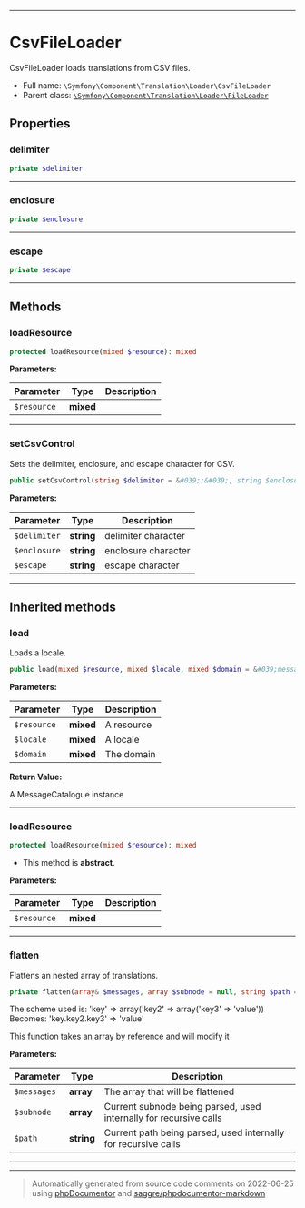 ***

# CsvFileLoader

CsvFileLoader loads translations from CSV files.



* Full name: `\Symfony\Component\Translation\Loader\CsvFileLoader`
* Parent class: [`\Symfony\Component\Translation\Loader\FileLoader`](./FileLoader.md)



## Properties


### delimiter



```php
private $delimiter
```






***

### enclosure



```php
private $enclosure
```






***

### escape



```php
private $escape
```






***

## Methods


### loadResource



```php
protected loadResource(mixed $resource): mixed
```








**Parameters:**

| Parameter | Type | Description |
|-----------|------|-------------|
| `$resource` | **mixed** |  |




***

### setCsvControl

Sets the delimiter, enclosure, and escape character for CSV.

```php
public setCsvControl(string $delimiter = &#039;;&#039;, string $enclosure = &#039;&quot;&#039;, string $escape = &#039;\&#039;): mixed
```








**Parameters:**

| Parameter | Type | Description |
|-----------|------|-------------|
| `$delimiter` | **string** | delimiter character |
| `$enclosure` | **string** | enclosure character |
| `$escape` | **string** | escape character |




***


## Inherited methods


### load

Loads a locale.

```php
public load(mixed $resource, mixed $locale, mixed $domain = &#039;messages&#039;): \Symfony\Component\Translation\MessageCatalogue
```








**Parameters:**

| Parameter | Type | Description |
|-----------|------|-------------|
| `$resource` | **mixed** | A resource |
| `$locale` | **mixed** | A locale |
| `$domain` | **mixed** | The domain |


**Return Value:**

A MessageCatalogue instance



***

### loadResource



```php
protected loadResource(mixed $resource): mixed
```




* This method is **abstract**.



**Parameters:**

| Parameter | Type | Description |
|-----------|------|-------------|
| `$resource` | **mixed** |  |




***

### flatten

Flattens an nested array of translations.

```php
private flatten(array& $messages, array $subnode = null, string $path = null): mixed
```

The scheme used is:
  'key' => array('key2' => array('key3' => 'value'))
Becomes:
  'key.key2.key3' => 'value'

This function takes an array by reference and will modify it






**Parameters:**

| Parameter | Type | Description |
|-----------|------|-------------|
| `$messages` | **array** | The array that will be flattened |
| `$subnode` | **array** | Current subnode being parsed, used internally for recursive calls |
| `$path` | **string** | Current path being parsed, used internally for recursive calls |




***


***
> Automatically generated from source code comments on 2022-06-25 using [phpDocumentor](http://www.phpdoc.org/) and [saggre/phpdocumentor-markdown](https://github.com/Saggre/phpDocumentor-markdown)
